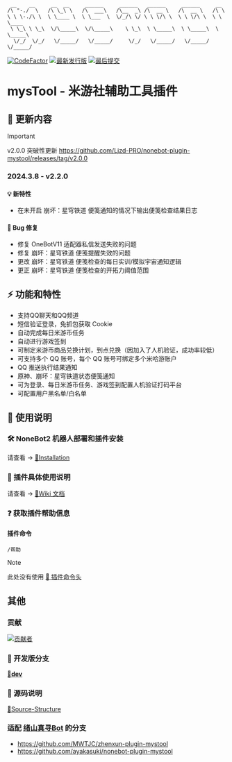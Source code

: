 ```
 __    __     __  __     ______     ______   ______     ______     __
/\ "-./  \   /\ \_\ \   /\  ___\   /\__  _\ /\  __ \   /\  __ \   /\ \
\ \ \-./\ \  \ \____ \  \ \___  \  \/_/\ \/ \ \ \/\ \  \ \ \/\ \  \ \ \____
 \ \_\ \ \_\  \/\_____\  \/\_____\    \ \_\  \ \_____\  \ \_____\  \ \_____\
  \/_/  \/_/   \/_____/   \/_____/     \/_/   \/_____/   \/_____/   \/_____/
```

[![CodeFactor](https://www.codefactor.io/repository/github/ljzd-pro/nonebot-plugin-mystool/badge?style=for-the-badge)](https://www.codefactor.io/repository/github/ljzd-pro/nonebot-plugin-mystool)
[![最新发行版](https://img.shields.io/github/v/release/Ljzd-PRO/nonebot-plugin-mysTool?logo=python&style=for-the-badge)](https://github.com/Ljzd-PRO/nonebot-plugin-mystool/releases/latest)
[![最后提交](https://img.shields.io/github/last-commit/Ljzd-PRO/nonebot-plugin-mysTool/dev?style=for-the-badge)](https://github.com/Ljzd-PRO/nonebot-plugin-mystool/commits/dev)

# mysTool - 米游社辅助工具插件

## 📣 更新内容

> [!IMPORTANT]
> v2.0.0 突破性更新
> https://github.com/Ljzd-PRO/nonebot-plugin-mystool/releases/tag/v2.0.0

### 2024.3.8 - v2.2.0

#### 💡 新特性
- 在未开启 崩坏：星穹铁道 便笺通知的情况下输出便笺检查结果日志

#### 🐛 Bug 修复
- 修复 OneBotV11 适配器私信发送失败的问题
- 修复 崩坏：星穹铁道 便笺提醒失效的问题
- 更改 崩坏：星穹铁道 便笺检查的每日实训/模拟宇宙通知逻辑
- 更正 崩坏：星穹铁道 便笺检查的开拓力阈值范围

## ⚡ 功能和特性

- 支持QQ聊天和QQ频道
- 短信验证登录，免抓包获取 Cookie
- 自动完成每日米游币任务
- 自动进行游戏签到
- 可制定米游币商品兑换计划，到点兑换（因加入了人机验证，成功率较低）
- 可支持多个 QQ 账号，每个 QQ 账号可绑定多个米哈游账户
- QQ 推送执行结果通知
- 原神、崩坏：星穹铁道状态便笺通知
- 可为登录、每日米游币任务、游戏签到配置人机验证打码平台
- 可配置用户黑名单/白名单

## 📖 使用说明

### 🛠️ NoneBot2 机器人部署和插件安装

请查看 -> [🔗Installation](https://github.com/Ljzd-PRO/nonebot-plugin-mystool/wiki/Installation)

### 📖 插件具体使用说明

请查看 -> [🔗Wiki 文档](https://github.com/Ljzd-PRO/nonebot-plugin-mystool/wiki)

### ❓ 获取插件帮助信息

#### 插件命令

```
/帮助
```

> [!NOTE]
> 此处没有使用 [🔗 插件命令头](https://github.com/Ljzd-PRO/nonebot-plugin-mystool/wiki/Configuration-Config#commandstart)

## 其他

### 贡献
<a href="https://github.com/Ljzd-PRO/nonebot-plugin-mystool/graphs/contributors">
  <img src="https://contrib.rocks/image?repo=Ljzd-PRO/nonebot-plugin-mystool&max=1000" alt="贡献者"/>
</a>

### 🔨 开发版分支
[**🔨dev**](https://github.com/Ljzd-PRO/nonebot-plugin-mystool/tree/dev)

### 📃 源码说明
[📃Source-Structure](https://github.com/Ljzd-PRO/nonebot-plugin-mystool/wiki/Source-Structure)

### 适配 [绪山真寻Bot](https://github.com/HibiKier/zhenxun_bot) 的分支
- https://github.com/MWTJC/zhenxun-plugin-mystool
- https://github.com/ayakasuki/nonebot-plugin-mystool

